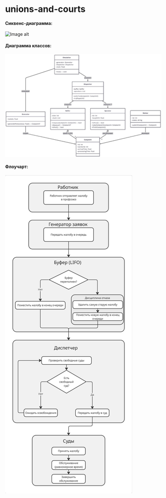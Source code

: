 # unions-and-courts

#### Сиквенс-диаграмма:
![Image alt](https://github.com/SlivkaSadovka/unions-and-courts/blob/main/sequence.ppg)

#### Диаграмма классов:
![Image alt](https://github.com/SlivkaSadovka/unions-and-courts/blob/main/class.jpg)

#### Флоучарт:
![Image alt](https://github.com/SlivkaSadovka/unions-and-courts/blob/main/flowchart.jpg)
